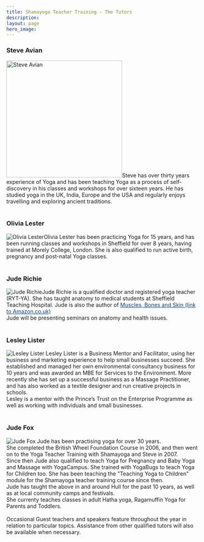 ```yaml
---
title: Shamayoga Teacher Training - The Tutors
description:
layout: page
hero_image:
---
```


### Steve Avian

<div><img alt="Steve Avian" class="photo-tutor" width="303" height="306" src="https://lh3.googleusercontent.com/-wpvmBtvl8fA/WznJuOZfO6I/AAAAAAAABvU/8ENGZJq8anMYpNPNYLk476xn74ZYl-zaQCJoC/w302-c-e30/steve-tutor.png" />Steve has over thirty years experience of Yoga and has been teaching Yoga as a process of self-discovery in his classes and workshops for over sixteen years. He has studied yoga in the UK, India, Europe and the USA and regularly enjoys travelling and exploring ancient traditions.</div>

<div style="clear: both;">&nbsp;</div>

### Olivia Lester

<div><img alt="Olivia Lester" class="photo-tutor" src="https://lh3.googleusercontent.com/-k-cOmxfZyZQ/WyvE5vQmaGI/AAAAAAAABls/Xps1YVPvk9Ax--I6Doif88b9cMWbIzDEwCJoC/w302-h302-n-e30/olivia.jpg" />Olivia Lester has been practicing Yoga for 15 years, and has been running classes and workshops in Sheffield for over 8 years, having trained at Morely College, London. She is also qualified to run active birth, pregnancy and post-natal Yoga classes.</div>

<div style="clear: both;">&nbsp;</div>

### Jude Richie

<div><img alt="Jude Richie" class="photo-tutor" src="https://lh3.googleusercontent.com/-6xR7Xz9WfUg/WznFxfy1jmI/AAAAAAAABuo/aedvHMqUMmEtHUtvhOodNEBoVvwysVK3wCJoC/w302-c-e30/jude-new.jpg" />Jude Richie is a qualified doctor and registered yoga teacher (RYT-YA). She has taught anatomy to medical students at Sheffield Teaching Hospital. Jude is also the author of&nbsp;<a style="color: #09407c; margin: 0px; padding: 0px;" href="https://www.amazon.co.uk/Crash-Course-Muscles-Bones-Course-UK/dp/0723434344/ref=sr_1_1?s=books&amp;ie=UTF8&amp;qid=1286828441&amp;sr=1-1">Muscles, Bones and Skin (link to Amazon.co.uk)</a></div>

<div>Jude will be presenting seminars on anatomy and health issues.</div>

<div style="clear: both;">&nbsp;</div>

### Lesley Lister

<div><img alt="Lesley Lister" class="photo-tutor" src="https://lh3.googleusercontent.com/-L978zUh-Y9Y/WypntyYC8sI/AAAAAAAABgM/TBE7Id8b1KMIEKDdvt5MDbB7oJujoZB3QCJoC/w302-c-e30/Lesley%2BLister%2B7.jpg" /> Lesley Lister is a Business Mentor and Facilitator, using her business and marketing experience to help small businesses succeed. She established and managed her own environmental consultancy business for 10 years and was awarded an MBE for Services to the Environment. More recently she has set up a successful business as a Massage Practitioner, and has also worked as a textile designer and run creative projects in schools.<br />Lesley is a mentor with the Prince&rsquo;s Trust on the Enterprise Programme as well as working with individuals and small businesses.</div>

<div style="clear: both;">&nbsp;</div>

### Jude Fox

<div><img alt="Jude Fox" class="photo-tutor" src="https://lh3.googleusercontent.com/-jPahyjnnZUw/WypuVc7FV-I/AAAAAAAABjw/6sRS6tXLfugKm58toZIxB9gJ_-LEBbWGQCL0BGAs/w302-c-e30/JudeFox.jpg" /> Jude has been practising yoga for over 30 years.<br />She completed the British Wheel Foundation Course in 2006, and then went on to the Yoga Teacher Training with Shamayoga and Steve in 2007.<br />Since then Jude also qualified to teach Yoga for Pregnancy and Baby Yoga and Massage with YogaCampus. She trained with YogaBugs to teach Yoga for Children too. She has been teaching the "Teaching Yoga to Children" module for the Shamayoga teacher training course since then.<br />Jude has taught the above in and around Hull for the past 10 years, as well as at local community camps and festivals.<br />She currenty teaches classes in adult Hatha yoga, Ragamuffin Yoga for Parents and Toddlers.</div>

<div style="clear: both;">&nbsp;</div>

<div class="well well-lg">Occasional Guest teachers and speakers feature throughout the year in relation to particular topics. Assistance from other qualified tutors will also be available when necessary.&nbsp;</div>
